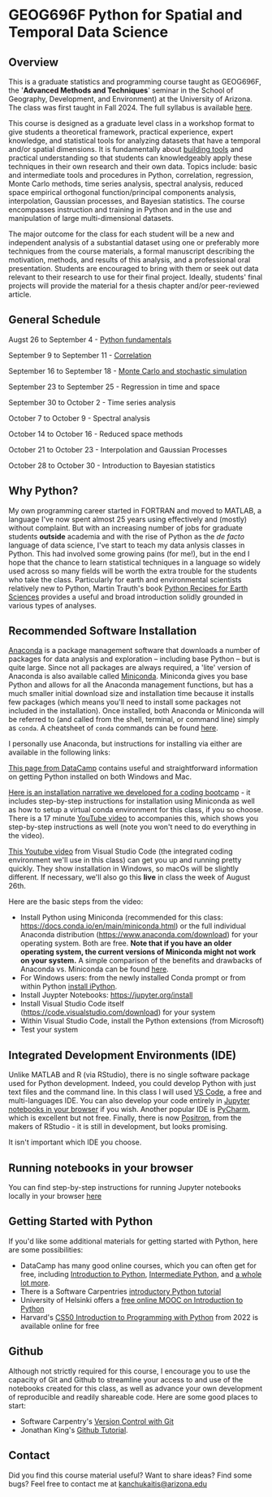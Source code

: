 # GEOG696F Python for Spatial and Temporal Data Science 

## Overview
This is a graduate statistics and programming course taught as GEOG696F, the '**Advanced Methods and Techniques**' seminar in the School of Geography, Development, and Environment) at the University of Arizona.  The class was first taught in Fall 2024.  The full syllabus is available [here](https://github.com/kanchukaitis/geog696f_space_time_methods/blob/main/geog696f_syllabus.pdf).

This course is designed as a graduate level class in a workshop format to give students a theoretical framework, practical experience, expert knowledge, and statistical tools for analyzing datasets that have a temporal and/or spatial dimensions. It is fundamentally about [building tools](https://agupubs.onlinelibrary.wiley.com/doi/full/10.1029/2011EO500010) and practical understanding so that students can knowledgeably apply these techniques in their own research and their own data.  Topics include: basic and intermediate tools and procedures in Python, correlation, regression, Monte Carlo methods, time series analysis, spectral analysis, reduced space empirical orthogonal function/principal components analysis, interpolation, Gaussian processes, and Bayesian statistics.  The course encompasses instruction and training in Python and in the use and manipulation of large multi-dimensional datasets.

The major outcome for the class for each student will be a new and independent analysis of a substantial dataset using one or preferably more techniques from the course materials, a formal manuscript describing the motivation, methods, and results of this analysis, and a professional oral presentation.  Students are encouraged to bring with them or seek out data relevant to their research to use for their final project.  Ideally, students' final projects will provide the material for a thesis chapter and/or peer-reviewed article. 

## General Schedule

Augst 26 to September 4 - [Python fundamentals](https://github.com/kanchukaitis/geog696f_space_time_methods/tree/main/01_python_fundamentals)

September 9 to September 11 - [Correlation](https://github.com/kanchukaitis/geog696f_space_time_methods/tree/main/02_correlation)

September 16 to September 18 - [Monte Carlo and stochastic simulation](https://github.com/kanchukaitis/geog696f_space_time_methods/tree/main/03_monte_carlo)

September 23 to September 25 - Regression in time and space

September 30 to October 2 - Time series analysis

October 7 to October 9 - Spectral analysis

October 14 to October 16 - Reduced space methods

October 21 to October 23 - Interpolation and Gaussian Processes

October 28 to October 30 - Introduction to Bayesian statistics

 
## Why Python? 
My own programming career started in FORTRAN and moved to MATLAB, a language I've now spent almost 25 years using effectively and (mostly) without complaint.   But with an increasing number of jobs for graduate students **outside** academia and with the rise of Python as the _de facto_ language of data science, I've start to teach my data anlysis classes in Python.  This had involved some growing pains (for me!), but in the end I hope that the chance to learn statistical techniques in a language so widely used across so many fields will be worth the extra trouble for the students who take the class.  Particularly for earth and environmental scientists relatively new to Python, Martin Trauth's book [Python Recipes for Earth Sciences](https://link.springer.com/book/10.1007/978-3-031-07719-7) provides a useful and broad introduction solidly grounded in various types of analyses.  

## Recommended Software Installation 
[Anaconda](https://www.anaconda.com/download) is a package management software that downloads a number of packages for data analysis and exploration – including base Python – but is quite large.  Since not all packages are always required, a 'lite' version of Anaconda is also available called [Miniconda](https://docs.conda.io/projects/miniconda/en/latest/miniconda-install.html).  Miniconda gives you base Python and allows for all the Anaconda management functions, but has a much smaller initial download size and installation time because it installs few packages (which means you'll need to install some packages not included in the installation). Once installed, both Anaconda or Miniconda will be referred to (and called from the shell, terminal, or command line) simply as `conda`.  A cheatsheet of `conda` commands can be found [here](https://conda.io/projects/conda/en/latest/user-guide/cheatsheet.html). 

I personally use Anaconda, but instructions for installing via either are available in the following links:

[This page from DataCamp](https://www.datacamp.com/blog/how-to-install-python) contains useful and straightforward information on getting Python installed on both Windows and Mac. 

[Here is an installation narrative we developed for a coding bootcamp](https://github.com/kanchukaitis/geog696f_space_time_methods/blob/main/geog696f_installation_narrative.md) - it includes step-by-step instructions for installation using Miniconda as well as how to setup a virtual conda environment for this class, if you so choose.  There is a 17 minute [YouTube video](https://www.youtube.com/watch?v=PDZDK6QQ1q4) to accompanies this, which shows you step-by-step instructions as well (note you won't need to do everything in the video). 

[This Youtube video](https://www.youtube.com/watch?v=h1sAzPojKMg&ab_channel=VisualStudioCode) from Visual Studio Code (the integrated coding environment we'll use in this class) can get you up and running pretty quickly. They show installation in Windows, so macOs will be slightly different.  If necessary, we'll also go this **live** in class the week of August 26th. 

Here are the basic steps from the video:
* Install Python using Miniconda (recommended for this class: https://docs.conda.io/en/main/miniconda.html) or the full individual Anaconda distribution (https://www.anaconda.com/download) for your operating system.  Both are free.  **Note that if you have an older operating system, the current versions of Miniconda might not work on your system.**  A simple comparison of the benefits and drawbacks of Anaconda vs. Miniconda can be found [here](https://www.earthdatascience.org/workshops/setup-earth-analytics-python/setup-git-bash-conda/).
* For Windows users: from the newly installed Conda prompt or from within Python [install iPython](https://ipython.readthedocs.io/en/stable/install/install.html#quick-install).
* Install Juypter Notebooks: https://jupyter.org/install
* Install Visual Studio Code itself (https://code.visualstudio.com/download) for your system
* Within Visual Studio Code, install the Python extensions (from Microsoft)
* Test your system 

## Integrated Development Environments (IDE)

Unlike MATLAB and R (via RStudio), there is no single software package used for Python development.  Indeed, you could develop Python with just text files and the command line.  In this class I will used [VS Code](https://code.visualstudio.com/), a free and multi-languages IDE.  You can also develop your code entirely in [Jupyter notebooks in your browser](https://www.codecademy.com/article/how-to-use-jupyter-notebooks) if you wish.  Another popular IDE is [PyCharm](https://www.jetbrains.com/pycharm/), which is excellent but not free.  Finally, there is now [Positron](https://github.com/posit-dev/positron), from the makers of RStudio - it is still in development, but looks promising. 

It isn't important which IDE you choose. 

## Running notebooks in your browser

You can find step-by-step instructions for running Jupyter notebooks locally in your browser [here](https://docs.jupyter.org/en/latest/running.html)

## Getting Started with Python

If you'd like some additional materials for getting started with Python, here are some possibilities:

- DataCamp has many good online courses, which you can often get for free, including [Introduction to Python](https://www.datacamp.com/courses/intro-to-python-for-data-science), [Intermediate Python](https://www.datacamp.com/courses/intermediate-python), and [a whole lot more](https://www.datacamp.com/category/python?showAll=true).
- There is a Software Carpentries [introductory Python tutorial](https://swcarpentry.github.io/python-novice-gapminder/)
- University of Helsinki offers a [free online MOOC on Introduction to Python](https://programming-23.mooc.fi/)
- Harvard's [CS50 Introduction to Programming with Python](https://cs50.harvard.edu/python/2022/) from 2022 is available online for free 

## Github

Although not strictly required for this course, I encourage you to use the capacity of Git and Github to streamline your access to and use of the notebooks created for this class, as well as advance your own development of reproducible and readily shareable code.  Here are some good places to start:

* Software Carpentry's [Version Control with Git](https://swcarpentry.github.io/git-novice/)
* Jonathan King's [Github Tutorial](https://jonking93.github.io/Github-Tutorial-Workshop/workshop/welcome). 

## Contact

Did you find this course material useful?  Want to share ideas?  Find some bugs? Feel free to contact me at [kanchukaitis@arizona.edu](mailto:kanchukaitis@arizona.edu)
